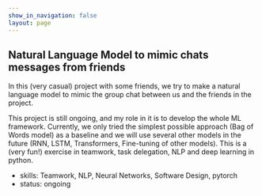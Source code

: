 ```yaml
---
show_in_navigation: false
layout: page
---
```


## Natural Language Model to mimic chats messages from friends

In this (very casual) project with some friends, we try to make a natural language model to mimic the group chat between us and the friends in the project. 

This project is still ongoing, and my role in it is to develop the whole ML framework. 
Currently, we only tried the simplest possible approach (Bag of Words model) as a baseline and we will use several other models in the future (RNN, LSTM, Transformers, Fine-tuning of other models). This is a (very fun!) exercise in teamwork, task delegation, NLP and deep learning in python.
- skills: Teamwork, NLP, Neural Networks, Software Design, pytorch
- status: ongoing
